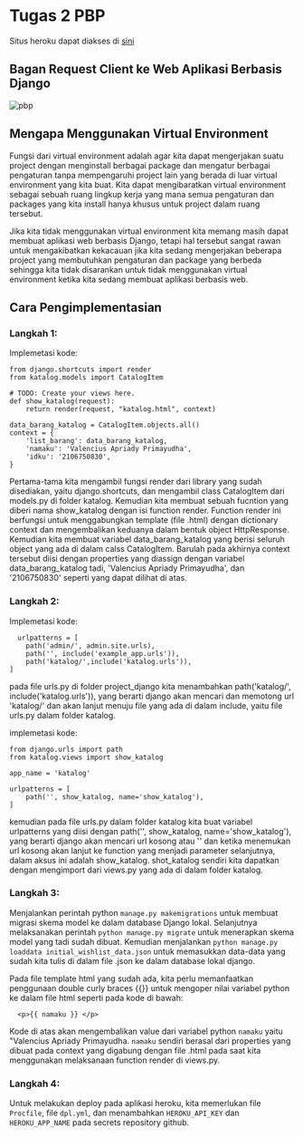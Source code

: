 # Tugas 2 PBP #

Situs heroku dapat diakses di [sini](https://tugas2pbp-valencius.herokuapp.com/katalog/)

## Bagan Request Client ke Web Aplikasi Berbasis Django ##

![pbp](https://user-images.githubusercontent.com/112455892/190127974-7b02e92f-62e2-4ed2-b909-6bd2c194b01e.jpg)

## Mengapa Menggunakan Virtual Environment ##

Fungsi dari virtual environment adalah agar kita dapat mengerjakan suatu project dengan menginstall berbagai package dan mengatur berbagai pengaturan tanpa mempengaruhi project lain yang berada di luar virtual environment yang kita buat. Kita dapat mengibaratkan virtual environment sebagai sebuah ruang lingkup kerja yang mana semua pengaturan dan packages yang kita install hanya khusus untuk project dalam ruang tersebut. 

Jika kita tidak menggunakan virtual environment kita memang masih dapat membuat aplikasi web berbasis Django, tetapi hal tersebut sangat rawan untuk mengakibatkan kekacauan jika kita sedang mengerjakan beberapa project yang membutuhkan pengaturan dan package yang berbeda sehingga kita tidak disarankan untuk tidak menggunakan virtual environment ketika kita sedang membuat aplikasi berbasis web.

## Cara Pengimplementasian ##
### Langkah 1: ###
Implemetasi kode:
```
from django.shortcuts import render
from katalog.models import CatalogItem

# TODO: Create your views here.
def show_katalog(request):
    return render(request, "katalog.html", context)

data_barang_katalog = CatalogItem.objects.all()
context = {
    'list_barang': data_barang_katalog,
    'namaku': 'Valencius Apriady Primayudha',
    'idku': '2106750830',
}
```
Pertama-tama kita mengambil fungsi render dari library yang sudah disediakan, yaitu django.shortcuts, dan mengambil class CatalogItem dari models.py di folder katalog. Kemudian kita membuat sebuah fucntion yang diberi nama show_katalog dengan isi function render. Function render ini berfungsi untuk menggabungkan template (file .html) dengan dictionary context dan mengembalikan keduanya dalam bentuk object HttpResponse. Kemudian kita membuat variabel data_barang_katalog yang berisi seluruh object yang ada di dalam calss CatalogItem. Barulah pada akhirnya context tersebut diisi dengan properties yang diassign dengan variabel data_barang_katalog tadi, 'Valencius Apriady Primayudha', dan '2106750830' seperti yang dapat dilihat di atas.

### Langkah 2: ###
Implemetasi kode:
```
  urlpatterns = [
    path('admin/', admin.site.urls),
    path('', include('example_app.urls')),
    path('katalog/',include('katalog.urls')),
]
```
pada file urls.py di folder project_django kita menambahkan path('katalog/', include('katalog.urls')), yang berarti django akan mencari dan memotong url 'katalog/' dan akan lanjut menuju file yang ada di dalam include, yaitu file urls.py dalam folder katalog. 

implemetasi kode:
```
from django.urls import path
from katalog.views import show_katalog

app_name = 'katalog'

urlpatterns = [
    path('', show_katalog, name='show_katalog'), 
]
```

kemudian pada file urls.py dalam folder katalog kita buat variabel urlpatterns yang diisi dengan path('', show_katalog, name='show_katalog'), yang berarti django akan mencari url kosong atau '' dan ketika menemukan url kosong akan lanjut ke function yang menjadi parameter selanjutnya, dalam aksus ini adalah show_katalog. shot_katalog sendiri kita dapatkan dengan mengimport dari views.py yang ada di dalam folder katalog.

### Langkah 3: ###
Menjalankan perintah python ```manage.py makemigrations``` untuk membuat migrasi skema model ke dalam database Django lokal. Selanjutnya melaksanakan perintah ```python manage.py migrate``` untuk menerapkan skema model yang tadi sudah dibuat. Kemudian menjalankan ```python manage.py loaddata initial_wishlist_data.json``` untuk memasukkan data-data yang sudah kita tulis di dalam file .json ke dalam database lokal django. 



Pada file template html yang sudah ada, kita perlu memanfaatkan penggunaan double curly braces {{}} untuk mengoper nilai variabel python ke dalam file html seperti pada kode di bawah:
```
  <p>{{ namaku }} </p>
```
Kode di atas akan mengembalikan value dari variabel python ``` namaku ``` yaitu "Valencius Apriady Primayudha. ```namaku``` sendiri berasal dari properties yang dibuat pada context yang digabung dengan file .html pada saat kita menggunakan melaksanaan function render di views.py.

### Langkah 4: ###
Untuk melakukan deploy pada aplikasi heroku, kita memerlukan file ```Procfile```, file ```dpl.yml```, dan menambahkan ```HEROKU_API_KEY``` dan ```HEROKU_APP_NAME``` pada secrets repository github.
